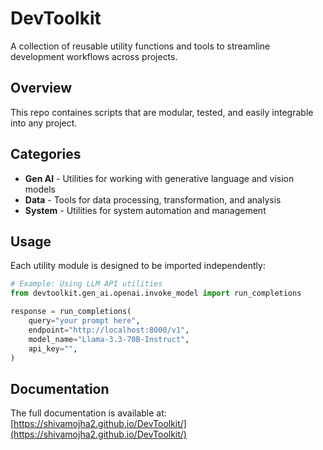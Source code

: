 # DevToolkit

A collection of reusable utility functions and tools to streamline development workflows across projects.

## Overview

This repo containes scripts that are modular, tested, and easily integrable into any project.

## Categories

- **Gen AI** - Utilities for working with generative language and vision models
- **Data** - Tools for data processing, transformation, and analysis
- **System** - Utilities for system automation and management

## Usage

Each utility module is designed to be imported independently:

```python
# Example: Using LLM API utilities
from devtoolkit.gen_ai.openai.invoke_model import run_completions

response = run_completions(
    query="your prompt here", 
    endpoint="http://localhost:8000/v1",
    model_name="Llama-3.3-70B-Instruct",
    api_key="",
) 
```

## Documentation

The full documentation is available at: [https://shivamojha2.github.io/DevToolkit/](https://shivamojha2.github.io/DevToolkit/)
